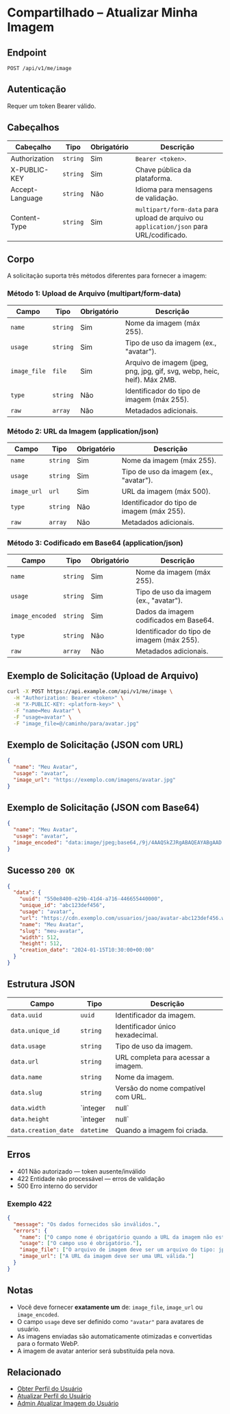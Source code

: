# Compartilhado – Atualizar Minha Imagem

## Endpoint

`POST /api/v1/me/image`

## Autenticação

Requer um token Bearer válido.

## Cabeçalhos

| Cabeçalho | Tipo | Obrigatório | Descrição |
| --------- | ---- | ----------- | --------- |
| Authorization | `string` | Sim | `Bearer <token>`. |
| X-PUBLIC-KEY  | `string` | Sim | Chave pública da plataforma. |
| Accept-Language | `string` | Não | Idioma para mensagens de validação. |
| Content-Type | `string` | Sim | `multipart/form-data` para upload de arquivo ou `application/json` para URL/codificado. |

## Corpo

A solicitação suporta três métodos diferentes para fornecer a imagem:

### Método 1: Upload de Arquivo (multipart/form-data)

| Campo | Tipo | Obrigatório | Descrição |
| ----- | ---- | ----------- | --------- |
| `name` | `string` | Sim | Nome da imagem (máx 255). |
| `usage` | `string` | Sim | Tipo de uso da imagem (ex., "avatar"). |
| `image_file` | `file` | Sim | Arquivo de imagem (jpeg, png, jpg, gif, svg, webp, heic, heif). Máx 2MB. |
| `type` | `string` | Não | Identificador do tipo de imagem (máx 255). |
| `raw` | `array` | Não | Metadados adicionais. |

### Método 2: URL da Imagem (application/json)

| Campo | Tipo | Obrigatório | Descrição |
| ----- | ---- | ----------- | --------- |
| `name` | `string` | Sim | Nome da imagem (máx 255). |
| `usage` | `string` | Sim | Tipo de uso da imagem (ex., "avatar"). |
| `image_url` | `url` | Sim | URL da imagem (máx 500). |
| `type` | `string` | Não | Identificador do tipo de imagem (máx 255). |
| `raw` | `array` | Não | Metadados adicionais. |

### Método 3: Codificado em Base64 (application/json)

| Campo | Tipo | Obrigatório | Descrição |
| ----- | ---- | ----------- | --------- |
| `name` | `string` | Sim | Nome da imagem (máx 255). |
| `usage` | `string` | Sim | Tipo de uso da imagem (ex., "avatar"). |
| `image_encoded` | `string` | Sim | Dados da imagem codificados em Base64. |
| `type` | `string` | Não | Identificador do tipo de imagem (máx 255). |
| `raw` | `array` | Não | Metadados adicionais. |

## Exemplo de Solicitação (Upload de Arquivo)

```bash
curl -X POST https://api.example.com/api/v1/me/image \
  -H "Authorization: Bearer <token>" \
  -H "X-PUBLIC-KEY: <platform-key>" \
  -F "name=Meu Avatar" \
  -F "usage=avatar" \
  -F "image_file=@/caminho/para/avatar.jpg"
```

## Exemplo de Solicitação (JSON com URL)

```json
{
  "name": "Meu Avatar",
  "usage": "avatar",
  "image_url": "https://exemplo.com/imagens/avatar.jpg"
}
```

## Exemplo de Solicitação (JSON com Base64)

```json
{
  "name": "Meu Avatar",
  "usage": "avatar",
  "image_encoded": "data:image/jpeg;base64,/9j/4AAQSkZJRgABAQEAYABgAAD..."
}
```

## Sucesso `200 OK`

```json
{
  "data": {
    "uuid": "550e8400-e29b-41d4-a716-446655440000",
    "unique_id": "abc123def456",
    "usage": "avatar",
    "url": "https://cdn.exemplo.com/usuarios/joao/avatar-abc123def456.webp",
    "name": "Meu Avatar",
    "slug": "meu-avatar",
    "width": 512,
    "height": 512,
    "creation_date": "2024-01-15T10:30:00+00:00"
  }
}
```

## Estrutura JSON

| Campo | Tipo | Descrição |
| ----- | ---- | --------- |
| `data.uuid` | `uuid` | Identificador da imagem. |
| `data.unique_id` | `string` | Identificador único hexadecimal. |
| `data.usage` | `string` | Tipo de uso da imagem. |
| `data.url` | `string` | URL completa para acessar a imagem. |
| `data.name` | `string` | Nome da imagem. |
| `data.slug` | `string` | Versão do nome compatível com URL. |
| `data.width` | `integer|null` | Largura da imagem em pixels. |
| `data.height` | `integer|null` | Altura da imagem em pixels. |
| `data.creation_date` | `datetime` | Quando a imagem foi criada. |

## Erros

- 401 Não autorizado — token ausente/inválido
- 422 Entidade não processável — erros de validação
- 500 Erro interno do servidor

### Exemplo 422

```json
{
  "message": "Os dados fornecidos são inválidos.",
  "errors": {
    "name": ["O campo nome é obrigatório quando a URL da imagem não está presente."],
    "usage": ["O campo uso é obrigatório."],
    "image_file": ["O arquivo de imagem deve ser um arquivo do tipo: jpeg, png, jpg, gif, svg, webp, heic, heif."],
    "image_url": ["A URL da imagem deve ser uma URL válida."]
  }
}
```

## Notas

- Você deve fornecer **exatamente um** de: `image_file`, `image_url` ou `image_encoded`.
- O campo `usage` deve ser definido como `"avatar"` para avatares de usuário.
- As imagens enviadas são automaticamente otimizadas e convertidas para o formato WebP.
- A imagem de avatar anterior será substituída pela nova.

## Relacionado

- [Obter Perfil do Usuário](./UserProfile.md)
- [Atualizar Perfil do Usuário](./UserProfileUpdate.md)
- [Admin Atualizar Imagem do Usuário](./AdminUserImageUpdate.md)
